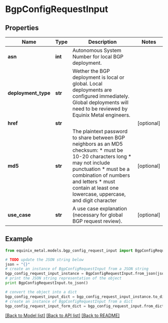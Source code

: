 # BgpConfigRequestInput


## Properties
Name | Type | Description | Notes
------------ | ------------- | ------------- | -------------
**asn** | **int** | Autonomous System Number for local BGP deployment. | 
**deployment_type** | **str** | Wether the BGP deployment is local or global. Local deployments are configured immediately. Global deployments will need to be reviewed by Equinix Metal engineers. | 
**href** | **str** |  | [optional] 
**md5** | **str** | The plaintext password to share between BGP neighbors as an MD5 checksum: * must be 10-20 characters long * may not include punctuation * must be a combination of numbers and letters * must contain at least one lowercase, uppercase, and digit character  | [optional] 
**use_case** | **str** | A use case explanation (necessary for global BGP request review). | [optional] 

## Example

```python
from equinix_metal.models.bgp_config_request_input import BgpConfigRequestInput

# TODO update the JSON string below
json = "{}"
# create an instance of BgpConfigRequestInput from a JSON string
bgp_config_request_input_instance = BgpConfigRequestInput.from_json(json)
# print the JSON string representation of the object
print BgpConfigRequestInput.to_json()

# convert the object into a dict
bgp_config_request_input_dict = bgp_config_request_input_instance.to_dict()
# create an instance of BgpConfigRequestInput from a dict
bgp_config_request_input_form_dict = bgp_config_request_input.from_dict(bgp_config_request_input_dict)
```
[[Back to Model list]](../README.md#documentation-for-models) [[Back to API list]](../README.md#documentation-for-api-endpoints) [[Back to README]](../README.md)


